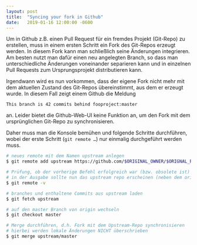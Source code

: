 ```yaml
---
layout: post
title:  "Syncing your fork in Github"
date:   2019-01-16 12:00:00 -0600
---
```


Um in Github z.B. einen Pull Request für ein fremdes Projekt (Git-Repo) zu erstellen,
muss in einem ersten Schritt ein Fork des Git-Repos erzeugt werden.
In diesem Fork kann man schließlich seine Änderungen integrieren. Am besten nutzt man
dafür einen neu angelegten Branch, so dass man unterschiedliche Änderungen voneinander
separieren kann und in einzelnen Pull Requests zum Ursprungsprojekt distributieren kann.

Irgendwann wird es nun vorkommen, dass der eigene Fork nicht mehr mit dem aktuellen
Zustand des Git-Repos übereinstimmt, aus dem er erzeugt wurde. In diesem Fall zeigt einem
Github die Meldung 

```
This branch is 42 commits behind fooproject:master
```

an. Leider bietet die Github-Web-UI keine Funktion an, um den Fork mit dem ursprünglichen
Git-Repo zu synchronisieren.

Daher muss man die Konsole bemühen und folgende Schritte durchführen, wobei der erste
Schritt (`git remote …`) nur einmalig durchgeführt werden muss.

```bash
# neues remote mit dem Namen upstream anlegen
$ git remote add upstream https://github.com/$ORIGINAL_OWNER/$ORIGNAL_REPO.git

# Prüfung, ob der vorherige Befehl erfolgreich war (bzw. obsolete ist)
# in der Ausgabe sollte nun das upstream repo erscheinen (neben dem origin repo)
$ git remote -v

# branches und enthaltene Commits aus upstream laden
$ git fetch upstream

# auf den master Branch von origin wechseln
$ git checkout master

# Merge durchführen, d.h. Fork mit dem Upstream-Repo synchronisieren
# hierbei werden lokale Änderungen NICHT überschrieben
$ git merge upstream/master
```
